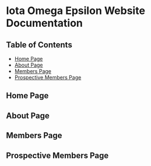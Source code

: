 # Iota Omega Epsilon Website Documentation

## Table of Contents
- [Home Page](#home-page)
- [About Page](#about-page)
- [Members Page](#members-page)
- [Prospective Members Page](#prospective-members-page)

## Home Page
<!-- Add details about the Home Page here -->

## About Page
<!-- Add details about the About Page here -->

## Members Page
<!-- Add details about the Members Page here -->

## Prospective Members Page
<!-- Add details about the Prospective Members Page here -->

